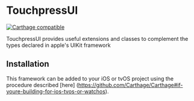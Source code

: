 # TouchpressUI

[![Carthage compatible](https://img.shields.io/badge/Carthage-compatible-4BC51D.svg?style=flat)](https://github.com/Carthage/Carthage)

TouchpressUI provides useful extensions and classes to complement the types declared in apple's UIKit framework

## Installation

This framework can be added to your iOS or tvOS project using the procedure described [here] (https://github.com/Carthage/Carthage#if-youre-building-for-ios-tvos-or-watchos).
